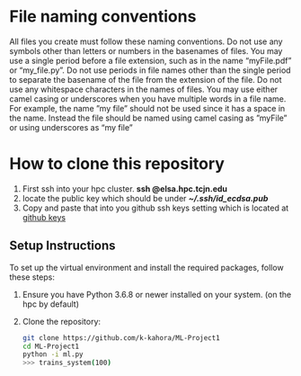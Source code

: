 # File naming conventions
All files you create must follow these naming conventions. Do not use any
symbols other than letters or numbers in the basenames of files. You may
use a single period before a file extension, such as in the name “myFile.pdf”
or “my_file.py”. Do not use periods in file names other than the single period
to separate the basename of the file from the extension of the file. Do not
use any whitespace characters in the names of files. You may use either
camel casing or underscores when you have multiple words in a file name.
For example, the name ”my file” should not be used since it has a space in
the name. Instead the file should be named using camel casing as ”myFile”
or using underscores as “my file”


# How to clone this repository
1. First ssh into your hpc cluster. __ssh <tcnj-username>@elsa.hpc.tcjn.edu__
2. locate the public key which should be under ___~/.ssh/id_ecdsa.pub___
3. Copy and paste that into you github ssh keys setting which is located at [github keys](https://github.com/settings/keys)


## Setup Instructions

To set up the virtual environment and install the required packages, follow these steps:

1. Ensure you have Python 3.6.8 or newer installed on your system. (on the hpc by default)

2. Clone the repository:
   ```bash
   git clone https://github.com/k-kahora/ML-Project1
   cd ML-Project1
   python -i ml.py
   >>> trains_system(100)
   ```

